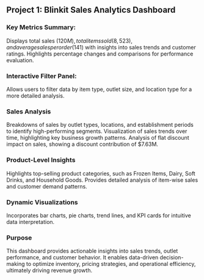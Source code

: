 ## Project 1: Blinkit Sales Analytics Dashboard

### Key Metrics Summary:
Displays total sales ($120M), total items sold (8,523), and average sales per order ($141) with insights into sales trends and customer ratings.
Highlights percentage changes and comparisons for performance evaluation.
### Interactive Filter Panel:
Allows users to filter data by item type, outlet size, and location type for a more detailed analysis.
### Sales Analysis
Breakdowns of sales by outlet types, locations, and establishment periods to identify high-performing segments.
Visualization of sales trends over time, highlighting key business growth patterns.
Analysis of flat discount impact on sales, showing a discount contribution of $7.63M.
###  Product-Level Insights
Highlights top-selling product categories, such as Frozen Items, Dairy, Soft Drinks, and Household Goods.
Provides detailed analysis of item-wise sales and customer demand patterns.
###  Dynamic Visualizations
Incorporates bar charts, pie charts, trend lines, and KPI cards for intuitive data interpretation.
###  Purpose
This dashboard provides actionable insights into sales trends, outlet performance, and customer behavior. It enables data-driven decision-making to optimize inventory, pricing strategies, and operational efficiency, ultimately driving revenue growth.


